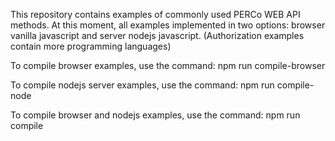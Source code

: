 
This repository contains examples of commonly used PERCo WEB API methods.
At this moment, all examples implemented in two options: browser vanilla javascript and server nodejs javascript.
(Authorization examples contain more programming languages)

To compile browser examples, use the command:
npm run compile-browser

To compile nodejs server examples, use the command:
npm run compile-node

To compile browser and nodejs examples, use the command:
npm run compile
